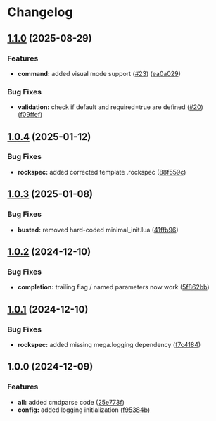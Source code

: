 # Changelog

## [1.1.0](https://github.com/ColinKennedy/mega.cmdparse/compare/v1.0.4...v1.1.0) (2025-08-29)


### Features

* **command:** added visual mode support ([#23](https://github.com/ColinKennedy/mega.cmdparse/issues/23)) ([ea0a029](https://github.com/ColinKennedy/mega.cmdparse/commit/ea0a029a6e8ef7fcc4fffd8b19899d624d9a6e32))


### Bug Fixes

* **validation:** check if default and required=true are defined ([#20](https://github.com/ColinKennedy/mega.cmdparse/issues/20)) ([f09ffef](https://github.com/ColinKennedy/mega.cmdparse/commit/f09ffef56ea0fb86618bdabe3c41562ff7fdbd0e))

## [1.0.4](https://github.com/ColinKennedy/mega.cmdparse/compare/v1.0.3...v1.0.4) (2025-01-12)


### Bug Fixes

* **rockspec:** added corrected template .rockspec ([88f559c](https://github.com/ColinKennedy/mega.cmdparse/commit/88f559c04f37e86cca49b3a42f22476a3ece2626))

## [1.0.3](https://github.com/ColinKennedy/mega.cmdparse/compare/v1.0.2...v1.0.3) (2025-01-08)


### Bug Fixes

* **busted:** removed hard-coded minimal_init.lua ([41ffb96](https://github.com/ColinKennedy/mega.cmdparse/commit/41ffb96a4cf1b1e18dcb23daca3948471f6861cf))

## [1.0.2](https://github.com/ColinKennedy/mega.cmdparse/compare/v1.0.1...v1.0.2) (2024-12-10)


### Bug Fixes

* **completion:** trailing flag / named parameters now work ([5f862bb](https://github.com/ColinKennedy/mega.cmdparse/commit/5f862bb6257ba31c439a324a79c5788b603321b2))

## [1.0.1](https://github.com/ColinKennedy/mega.cmdparse/compare/v1.0.0...v1.0.1) (2024-12-10)


### Bug Fixes

* **rockspec:** added missing mega.logging dependency ([f7c4184](https://github.com/ColinKennedy/mega.cmdparse/commit/f7c418419a4df66b4c63dc9e889ad47a2ca53eb2))

## 1.0.0 (2024-12-09)


### Features

* **all:** added cmdparse code ([25e773f](https://github.com/ColinKennedy/mega.cmdparse/commit/25e773f716265ce5d8c11844bc23f4a5f9d85512))
* **config:** added logging initialization ([f95384b](https://github.com/ColinKennedy/mega.cmdparse/commit/f95384bd0141dd608bf5562a31c65a1a8d42956d))
